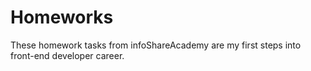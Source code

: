 # Homeworks
These homework tasks from infoShareAcademy are my first steps into front-end developer career. 
